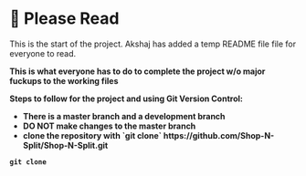 <h1>👾 Please Read</h1>

<p>This is the start of the project. Akshaj has added a temp README file file for everyone to read.</p>

<p><strong>This is what everyone has to do to complete the project w/o major fuckups to the working files<strong></p>
<strong>Steps to follow for the project and using Git Version Control:</strong>
 <ul>
  <li>There is a master branch and a development branch</li>
  <li>DO NOT make changes to the master branch</li>
  <li>clone the repository with `git clone` https://github.com/Shop-N-Split/Shop-N-Split.git </li>
 </ul>
 
 `git clone`
